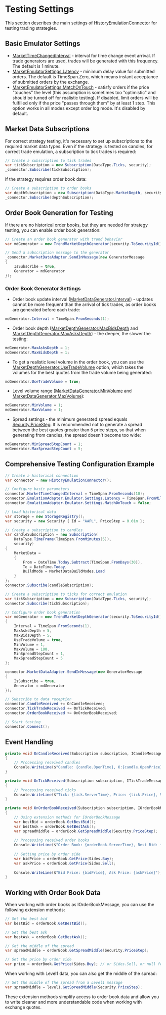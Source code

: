 # Testing Settings

This section describes the main settings of [HistoryEmulationConnector](xref:StockSharp.Algo.Testing.HistoryEmulationConnector) for testing trading strategies.

## Basic Emulator Settings

- [MarketTimeChangedInterval](xref:StockSharp.Algo.Testing.HistoryEmulationConnector.MarketTimeChangedInterval) - interval for time change event arrival. If trade generators are used, trades will be generated with this frequency. The default is 1 minute.
- [MarketEmulatorSettings.Latency](xref:StockSharp.Algo.Testing.MarketEmulatorSettings.Latency) - minimum delay value for submitted orders. The default is TimeSpan.Zero, which means instant acceptance of submitted orders by the exchange.
- [MarketEmulatorSettings.MatchOnTouch](xref:StockSharp.Algo.Testing.MarketEmulatorSettings.MatchOnTouch) - satisfy orders if the price "touches" the level (this assumption is sometimes too "optimistic" and should be turned off for realistic testing). If disabled, limit orders will be fulfilled only if the price "passes through them" by at least 1 step. This option works in all modes except order log mode. It's disabled by default.

## Market Data Subscriptions

For correct strategy testing, it's necessary to set up subscriptions to the required market data types. Even if the strategy is tested on candles, for correct trade emulation, a subscription to tick trades is required:

```cs
// Create a subscription to tick trades
var tickSubscription = new Subscription(DataType.Ticks, security);
_connector.Subscribe(tickSubscription);
```

If the strategy requires order book data:

```cs
// Create a subscription to order books
var depthSubscription = new Subscription(DataType.MarketDepth, security);
_connector.Subscribe(depthSubscription);
```

## Order Book Generation for Testing

If there are no historical order books, but they are needed for strategy testing, you can enable order book generation:

```cs
// Create an order book generator with trend behavior
var mdGenerator = new TrendMarketDepthGenerator(security.ToSecurityId());

// Send a subscription message to the generator
_connector.MarketDataAdapter.SendInMessage(new GeneratorMessage
{
	IsSubscribe = true,
	Generator = mdGenerator
});
```

### Order Book Generator Settings

- Order book update interval ([MarketDataGenerator.Interval](xref:StockSharp.Algo.Testing.MarketDataGenerator.Interval)) - updates cannot be more frequent than the arrival of tick trades, as order books are generated before each trade:

```cs
mdGenerator.Interval = TimeSpan.FromSeconds(1);
```

- Order book depth ([MarketDepthGenerator.MaxBidsDepth](xref:StockSharp.Algo.Testing.MarketDepthGenerator.MaxBidsDepth) and [MarketDepthGenerator.MaxAsksDepth](xref:StockSharp.Algo.Testing.MarketDepthGenerator.MaxAsksDepth)) - the deeper, the slower the testing:

```cs
mdGenerator.MaxAsksDepth = 1; 
mdGenerator.MaxBidsDepth = 1;
```

- To get a realistic level volume in the order book, you can use the [MarketDepthGenerator.UseTradeVolume](xref:StockSharp.Algo.Testing.MarketDepthGenerator.UseTradeVolume) option, which takes the volumes for the best quotes from the trade volume being generated:

```cs
mdGenerator.UseTradeVolume = true;
```

- Level volume range ([MarketDataGenerator.MinVolume](xref:StockSharp.Algo.Testing.MarketDataGenerator.MinVolume) and [MarketDataGenerator.MaxVolume](xref:StockSharp.Algo.Testing.MarketDataGenerator.MaxVolume)):

```cs
mdGenerator.MinVolume = 1;
mdGenerator.MaxVolume = 1;
```

- Spread settings - the minimum generated spread equals [Security.PriceStep](xref:StockSharp.BusinessEntities.Security.PriceStep). It is recommended not to generate a spread between the best quotes greater than 5 price steps, so that when generating from candles, the spread doesn't become too wide:

```cs
mdGenerator.MinSpreadStepCount = 1;
mdGenerator.MaxSpreadStepCount = 5;
```

## Comprehensive Testing Configuration Example

```cs
// Create a historical connection
var connector = new HistoryEmulationConnector();

// Configure basic parameters
connector.MarketTimeChangedInterval = TimeSpan.FromSeconds(10);
connector.EmulationAdapter.Emulator.Settings.Latency = TimeSpan.FromMilliseconds(100);
connector.EmulationAdapter.Emulator.Settings.MatchOnTouch = false;

// Load historical data
var storage = new StorageRegistry();
var security = new Security { Id = "AAPL", PriceStep = 0.01m };

// Create a subscription to candles
var candleSubscription = new Subscription(
	DataType.TimeFrame(TimeSpan.FromMinutes(5)),
	security)
{
	MarketData =
	{
		From = DateTime.Today.Subtract(TimeSpan.FromDays(30)),
		To = DateTime.Today,
		BuildMode = MarketDataBuildModes.Load
	}
};
connector.Subscribe(candleSubscription);

// Create a subscription to ticks for correct emulation
var tickSubscription = new Subscription(DataType.Ticks, security);
connector.Subscribe(tickSubscription);

// Configure order book generation
var mdGenerator = new TrendMarketDepthGenerator(security.ToSecurityId())
{
	Interval = TimeSpan.FromSeconds(1),
	MaxAsksDepth = 5,
	MaxBidsDepth = 5,
	UseTradeVolume = true,
	MinVolume = 1,
	MaxVolume = 100,
	MinSpreadStepCount = 1,
	MaxSpreadStepCount = 5
};

connector.MarketDataAdapter.SendInMessage(new GeneratorMessage
{
	IsSubscribe = true,
	Generator = mdGenerator
});

// Subscribe to data reception
connector.CandleReceived += OnCandleReceived;
connector.TickTradeReceived += OnTickReceived;
connector.OrderBookReceived += OnOrderBookReceived;

// Start testing
connector.Connect();
```

## Event Handling

```cs
private void OnCandleReceived(Subscription subscription, ICandleMessage candle)
{
	// Processing received candles
	Console.WriteLine($"Candle: {candle.OpenTime}, O:{candle.OpenPrice}, H:{candle.HighPrice}, L:{candle.LowPrice}, C:{candle.ClosePrice}");
}

private void OnTickReceived(Subscription subscription, ITickTradeMessage tick)
{
	// Processing received ticks
	Console.WriteLine($"Tick: {tick.ServerTime}, Price: {tick.Price}, Volume: {tick.Volume}");
}

private void OnOrderBookReceived(Subscription subscription, IOrderBookMessage orderBook)
{
	// Using extension methods for IOrderBookMessage
	var bestBid = orderBook.GetBestBid();
	var bestAsk = orderBook.GetBestAsk();
	var spreadMiddle = orderBook.GetSpreadMiddle(Security.PriceStep);
	
	// Processing received order books
	Console.WriteLine($"Order Book: {orderBook.ServerTime}, Best Bid: {bestBid?.Price}, Best Ask: {bestAsk?.Price}, Middle of Spread: {spreadMiddle}");
	
	// Getting price by order side
	var bidPrice = orderBook.GetPrice(Sides.Buy);
	var askPrice = orderBook.GetPrice(Sides.Sell);
	
	Console.WriteLine($"Bid Price: {bidPrice}, Ask Price: {askPrice}");
}
```

## Working with Order Book Data

When working with order books as IOrderBookMessage, you can use the following extension methods:

```cs
// Get the best bid
var bestBid = orderBook.GetBestBid();

// Get the best ask
var bestAsk = orderBook.GetBestAsk();

// Get the middle of the spread
var spreadMiddle = orderBook.GetSpreadMiddle(Security.PriceStep);

// Get the price by order side
var price = orderBook.GetPrice(Sides.Buy); // or Sides.Sell, or null for the middle of the spread
```

When working with Level1 data, you can also get the middle of the spread:

```cs
// Get the middle of the spread from a Level1 message
var spreadMiddle = level1.GetSpreadMiddle(Security.PriceStep);
```

These extension methods simplify access to order book data and allow you to write cleaner and more understandable code when working with exchange quotes.